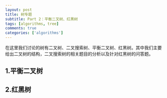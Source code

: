 ```yaml
---
layout: post
title: 树专题
subtitle: Part 2：平衡二叉树、红黑树
tags: [algorithms, tree]
comments: true
categories: ['algorithms']
---
```

在这里我们讨论的树有二叉树、二叉搜索树、平衡二叉树、红黑树。其中我们主要给出二叉树的结构，二叉搜索树的相关题目的分析以及针对红黑树的问答题。

## 1.平衡二叉树

## 2.红黑树

